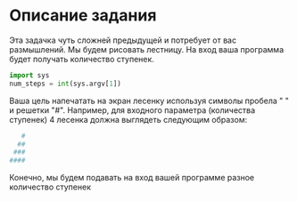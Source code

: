 # Описание задания
Эта задачка чуть сложней предыдущей и потребует от вас размышлений. Мы будем рисовать лестницу.
На вход ваша программа будет получать количество ступенек.
``` Python
import sys
num_steps = int(sys.argv[1])
```
Ваша цель напечатать на экран лесенку используя символы пробела " " и решетки "#". Например, для входного параметра (количества ступенек) 4 лесенка должна выглядеть следующим образом:
``` Python
   #
  ##
 ###
####
```
Конечно, мы будем подавать на вход вашей программе разное количество ступенек
